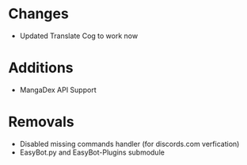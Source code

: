 # Changes
- Updated Translate Cog to work now
# Additions
- MangaDex API Support
# Removals
- Disabled missing commands handler (for discords.com verfication)
- EasyBot.py and EasyBot-Plugins submodule 